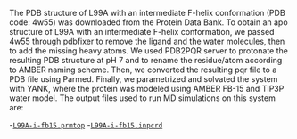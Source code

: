 The PDB structure of L99A with an intermediate F-helix conformation (PDB code: 4w55) was downloaded from the Protein Data Bank. To obtain an apo structure of L99A with an intermediate F-helix conformation, we passed 4w55 through pdbfixer to remove the ligand and the water molecules, then to add the missing heavy atoms. We used PDB2PQR server to protonate the resulting PDB structure at pH 7 and to rename the residue/atom according to AMBER naming scheme. Then, we converted the resulting pqr file to a PDB file using Parmed. Finally, we parametrized and solvated the system with YANK, where the protein was modeled using AMBER FB-15 and TIP3P water model. The output files used to run MD simulations on this system are:

-[`L99A-i-fb15.prmtop`](L99A-i-fb15.prmtop)
-[`L99A-i-fb15.inpcrd`](L99A-i-fb15.inpcrd)
